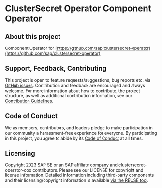 # ClusterSecret Operator Component Operator

## About this project

Component Operator for [https://github.com/sap/clustersecret-operator](https://github.com/sap/clustersecret-operator)

## Support, Feedback, Contributing

This project is open to feature requests/suggestions, bug reports etc. via [GitHub issues](https://github.com/SAP/clustersecret-operator-cop/issues). Contribution and feedback are encouraged and always welcome. For more information about how to contribute, the project structure, as well as additional contribution information, see our [Contribution Guidelines](CONTRIBUTING.md).

## Code of Conduct

We as members, contributors, and leaders pledge to make participation in our community a harassment-free experience for everyone. By participating in this project, you agree to abide by its [Code of Conduct](https://github.com/SAP/.github/blob/main/CODE_OF_CONDUCT.md) at all times.

## Licensing

Copyright 2023 SAP SE or an SAP affiliate company and clustersecret-operator-cop contributors. Please see our [LICENSE](LICENSE) for copyright and license information. Detailed information including third-party components and their licensing/copyright information is available [via the REUSE tool](https://api.reuse.software/info/github.com/SAP/clustersecret-operator-cop).
